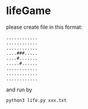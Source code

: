# lifeGame

please create file in this format:

```
............
............
............
....###.....
....#.......
.....#......
............
............
............
```

and run by 

```
python3 life.py xxx.txt
```
